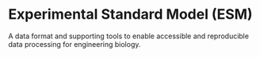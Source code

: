 # Experimental Standard Model (ESM)
A data format and supporting tools to enable accessible and reproducible data processing for engineering biology.


